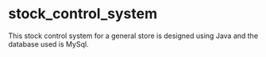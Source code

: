 # stock_control_system
This stock control system for a general store is designed using Java and the database used is MySql.

